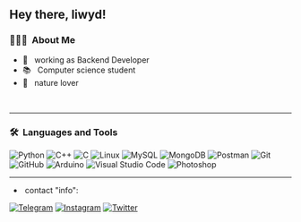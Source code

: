 ## Hey there, liwyd!

### 👨🏻‍💻 &nbsp;About Me


- 🔭 &nbsp; working as Backend Developer
- 📚 &nbsp; Computer science student
- ‍🌱 &nbsp; nature lover

&nbsp;

---

### 🛠 &nbsp;Languages and Tools

  ![Python](https://img.shields.io/badge/-Python-333333?style=flat&logo=python)
  ![C++](https://img.shields.io/badge/-C++-333333?style=flat&logo=Cplusplus)
  ![C](https://img.shields.io/badge/-C-333333?style=flat&logo=C)
  ![Linux](https://img.shields.io/badge/-Linux-333333?style=flat&logo=linux)
  ![MySQL](https://img.shields.io/badge/-MySQL-333333?style=flat&logo=mysql)
  ![MongoDB](https://img.shields.io/badge/-MongoDB-333333?style=flat&logo=mongodb) 
  ![Postman](https://img.shields.io/badge/-Postman-333333?style=flat&logo=Postman)
  ![Git](https://img.shields.io/badge/-Git-333333?style=flat&logo=git)
  ![GitHub](https://img.shields.io/badge/-GitHub-333333?style=flat&logo=github)
  ![Arduino](https://img.shields.io/badge/-ARDUINO-333333?style=flat&logo=ARDUINO)
  ![Visual Studio Code](https://img.shields.io/badge/-Visual%20Studio%20Code-333333?style=flat&logo=visual-studio-code&logoColor=007ACC)
  ![Photoshop](https://img.shields.io/badge/-Photoshop-333333?style=flat&logo=adobe-photoshop)

---

- &nbsp;contact "info": 

<p align="left">
<a href="https://t.me/Liwyd"><img alt="Telegram" src="https://img.shields.io/badge/Telegram-liwyd-blue?&logo=Telegram"></a>
<a href="https://www.instagram.com/liwyd_"><img alt="Instagram" src="https://img.shields.io/badge/Instagram-Liwyd__-purple?&logo=Instagram"></a>
<a href="https://twitter.com/liwyd_"><img alt="Twitter" src="https://img.shields.io/badge/Twitter-liwyd__-black?&logo=twitter"></a>
</p>
